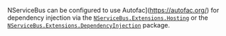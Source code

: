 NServiceBus can be configured to use Autofac](https://autofac.org/) for dependency injection via the [`NServiceBus.Extensions.Hosting`](/nservicebus/hosting/extensions-hosting) or the [`NServiceBus.Extensions.DependencyInjection`](/nservicebus/dependency-injection/extensions-dependencyinjection) package.
